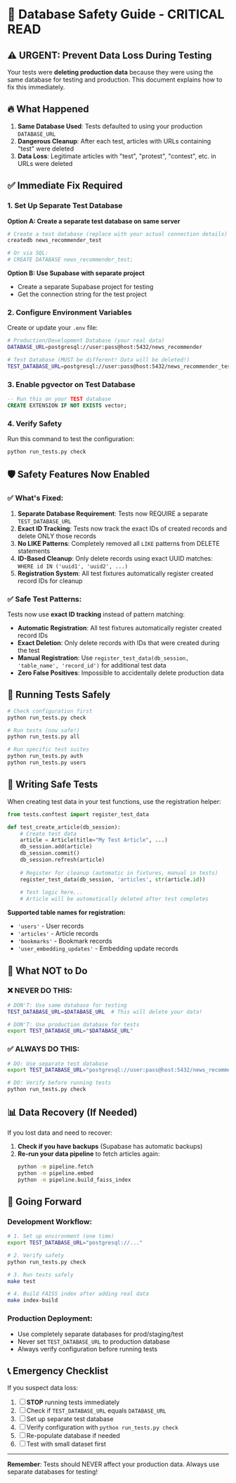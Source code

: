 # 🚨 Database Safety Guide - CRITICAL READ

## ⚠️ URGENT: Prevent Data Loss During Testing

Your tests were **deleting production data** because they were using the same database for testing and production. This document explains how to fix this immediately.

## 🔥 What Happened

1. **Same Database Used**: Tests defaulted to using your production `DATABASE_URL`
2. **Dangerous Cleanup**: After each test, articles with URLs containing "test" were deleted
3. **Data Loss**: Legitimate articles with "test", "protest", "contest", etc. in URLs were deleted

## ✅ Immediate Fix Required

### 1. Set Up Separate Test Database

**Option A: Create a separate test database on same server**
```bash
# Create a test database (replace with your actual connection details)
createdb news_recommender_test

# Or via SQL:
# CREATE DATABASE news_recommender_test;
```

**Option B: Use Supabase with separate project**
- Create a separate Supabase project for testing
- Get the connection string for the test project

### 2. Configure Environment Variables

Create or update your `.env` file:

```bash
# Production/Development Database (your real data)
DATABASE_URL=postgresql://user:pass@host:5432/news_recommender

# Test Database (MUST be different! Data will be deleted!)
TEST_DATABASE_URL=postgresql://user:pass@host:5432/news_recommender_test
```

### 3. Enable pgvector on Test Database

```sql
-- Run this on your TEST database
CREATE EXTENSION IF NOT EXISTS vector;
```

### 4. Verify Safety

Run this command to test the configuration:
```bash
python run_tests.py check
```

## 🛡️ Safety Features Now Enabled

### ✅ What's Fixed:

1. **Separate Database Requirement**: Tests now REQUIRE a separate `TEST_DATABASE_URL`
2. **Exact ID Tracking**: Tests now track the exact IDs of created records and delete ONLY those records
3. **No LIKE Patterns**: Completely removed all `LIKE` patterns from DELETE statements
4. **ID-Based Cleanup**: Only delete records using exact UUID matches: `WHERE id IN ('uuid1', 'uuid2', ...)`
5. **Registration System**: All test fixtures automatically register created record IDs for cleanup

### ✅ Safe Test Patterns:

Tests now use **exact ID tracking** instead of pattern matching:
- **Automatic Registration**: All test fixtures automatically register created record IDs
- **Exact Deletion**: Only delete records with IDs that were created during the test
- **Manual Registration**: Use `register_test_data(db_session, 'table_name', 'record_id')` for additional test data
- **Zero False Positives**: Impossible to accidentally delete production data

## 🔧 Running Tests Safely

```bash
# Check configuration first
python run_tests.py check

# Run tests (now safe!)
python run_tests.py all

# Run specific test suites
python run_tests.py auth
python run_tests.py users
```

## 📝 Writing Safe Tests

When creating test data in your test functions, use the registration helper:

```python
from tests.conftest import register_test_data

def test_create_article(db_session):
    # Create test data
    article = Article(title="My Test Article", ...)
    db_session.add(article)
    db_session.commit()
    db_session.refresh(article)
    
    # Register for cleanup (automatic in fixtures, manual in tests)
    register_test_data(db_session, 'articles', str(article.id))
    
    # Test logic here...
    # Article will be automatically deleted after test completes
```

**Supported table names for registration:**
- `'users'` - User records
- `'articles'` - Article records  
- `'bookmarks'` - Bookmark records
- `'user_embedding_updates'` - Embedding update records

## 🚫 What NOT to Do

### ❌ NEVER DO THIS:
```bash
# DON'T: Use same database for testing
TEST_DATABASE_URL=$DATABASE_URL  # This will delete your data!

# DON'T: Use production database for tests
export TEST_DATABASE_URL="$DATABASE_URL"
```

### ✅ ALWAYS DO THIS:
```bash
# DO: Use separate test database
export TEST_DATABASE_URL="postgresql://user:pass@host:5432/news_recommender_test"

# DO: Verify before running tests
python run_tests.py check
```

## 📊 Data Recovery (If Needed)

If you lost data and need to recover:

1. **Check if you have backups** (Supabase has automatic backups)
2. **Re-run your data pipeline** to fetch articles again:
   ```bash
   python -m pipeline.fetch
   python -m pipeline.embed
   python -m pipeline.build_faiss_index
   ```

## 🔄 Going Forward

### Development Workflow:
```bash
# 1. Set up environment (one time)
export TEST_DATABASE_URL="postgresql://..."

# 2. Verify safety
python run_tests.py check

# 3. Run tests safely
make test

# 4. Build FAISS index after adding real data
make index-build
```

### Production Deployment:
- Use completely separate databases for prod/staging/test
- Never set `TEST_DATABASE_URL` to production database
- Always verify configuration before running tests

## 📞 Emergency Checklist

If you suspect data loss:

1. ☐ **STOP** running tests immediately
2. ☐ Check if `TEST_DATABASE_URL` equals `DATABASE_URL`
3. ☐ Set up separate test database
4. ☐ Verify configuration with `python run_tests.py check`
5. ☐ Re-populate database if needed
6. ☐ Test with small dataset first

---

**Remember**: Tests should NEVER affect your production data. Always use separate databases for testing! 